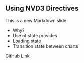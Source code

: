 ##  Using NVD3 Directives

This is a new Markdown slide
&nbsp;
* Why?
* Use of state provides
* Loading state
* Transition state between charts

GitHub Link
